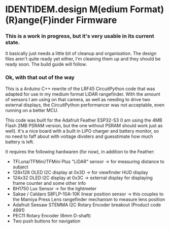 # IDENTIDEM.design M(edium Format) (R)ange(F)inder Firmware

### This is a work in progress, but it's very usable in its current state.

It basically just needs a little bit of cleanup and organisation.
The design files aren't quite ready yet either, I'm cleaning them up and they should be ready soon. The build guide will follow.

### Ok, with that out of the way

This is a Arduino C++ rewrite of the LRF45 CircuitPython code that was adapted for use in my medium format LiDAR rangefinder. 
With the amount of sensors I am using on that camera, as well as needing to drive two external displays, the CircuitPython performancer was not acceptable, even running on a better MCU.

This code was built for the Adafruit Feather ESP32-S3 (I am using the 4MB Flash 2MB PSRAM version, but the one without PSRAM should work just as well). It's a nice board with a built in LiPO charger and battery monitor, 
so no need to faff about with voltage dividers and guesstimate how much battery is left. 

It requires the following hardwaren (for now), in addition to the Feather:

- TFLuna/TFMini/TFMini Plus "LiDAR" sensor -> for measuring distance to subject
- 128x128 OLED I2C display at 0x3D -> for viewfinder HUD display
- 124x32 OLED I2C display at 0x3C -> external display for displaying frame counter and some other info
- BH1750 Lux Sensor -> for the lightmeter
- Sakae / Caldaro S8FLP-10A-10K linear position sensor -> this couples to the Mamiya Press Lens rangefinder mechanism to measure lens position
- Adafruit Seesaw STEMMA I2C Rotary Encoder breakout (Product code 4991)
- PEC11 Rotary Encoder (6mm D-shaft)
- Two push buttons for navigation

